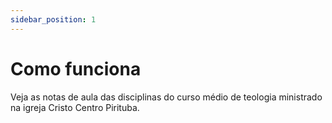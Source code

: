 ```yaml
---
sidebar_position: 1
---
```


# Como funciona

Veja as notas de aula das disciplinas do curso médio de teologia ministrado na igreja Cristo Centro Pirituba.